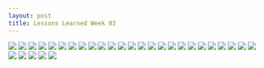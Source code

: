 ```yaml
---
layout: post
title: Lessons Learned Week 03
---
```


![](http://)
![](http://)
![](http://)
![](http://)
![](http://)
![](http://)
![](http://)
![](http://)
![](http://)
![](http://)
![](http://)
![](http://)
![](http://)
![](http://)
![](http://)
![](http://)
![](http://)
![](http://)
![](http://)
![](http://)
![](http://)
![](http://)
![](http://)
![](http://)
![](http://)
![](http://)
![](http://)
![](http://)
![](http://)
![](http://)

